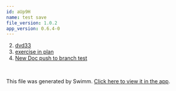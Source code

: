 ```yaml
---
id: aUp9H
name: test save
file_version: 1.0.2
app_version: 0.6.4-0
---
```


<!-- Steps - Do not remove this comment -->
2. [dvd33](dvd33.2pEqk.sw.md)
3. [exercise in plan](exercise-in-plan.tyOZM.sw.md)
4. [New Doc push to branch test](http://localhost:5000/repos/U0sVB7lC9at5XPOW1TBW/docs/5gprK)


<br/>

This file was generated by Swimm. [Click here to view it in the app](http://localhost:5000/repos/Z2l0aHViJTNBJTNBc3ItZXh0ZW5zaW9uJTNBJTNBZG91ZWs=/docs/aUp9H).
